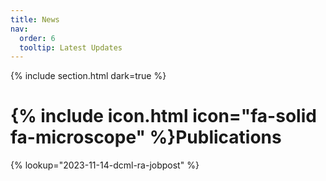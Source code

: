 ```yaml
---
title: News
nav:
  order: 6
  tooltip: Latest Updates
---
```


{% include section.html dark=true %}
# {% include icon.html icon="fa-solid fa-microscope" %}Publications

{%
  lookup="2023-11-14-dcml-ra-jobpost"
%}